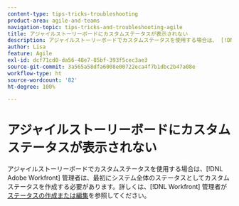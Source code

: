 ```yaml
---
content-type: tips-tricks-troubleshooting
product-area: agile-and-teams
navigation-topic: tips-tricks-and-troubleshooting-agile
title: アジャイルストーリーボードにカスタムステータスが表示されない
description: アジャイルストーリーボードでカスタムステータスを使用する場合は、 [!DNL Adobe Workfront]  管理者は、最初にシステム全体のステータスとしてカスタムステータスを作成する必要があります。
author: Lisa
feature: Agile
exl-id: dcf71cd0-da56-48e7-85bf-393f5cec3ae3
source-git-commit: 3a565a58dfa6008e00722eca4f7b1dbc2b47a08e
workflow-type: ht
source-wordcount: '82'
ht-degree: 100%

---
```


# アジャイルストーリーボードにカスタムステータスが表示されない

アジャイルストーリーボードでカスタムステータスを使用する場合は、[!DNL Adobe Workfront] 管理者は、最初にシステム全体のステータスとしてカスタムステータスを作成する必要があります。詳しくは、[!DNL Workfront] 管理者が[ステータスの作成または編集](../../administration-and-setup/customize-workfront/creating-custom-status-and-priority-labels/create-or-edit-a-status.md)を参照してください。
